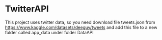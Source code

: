 # TwitterAPI

This project uses twitter data, so you need download file tweets.json from https://www.kaggle.com/datasets/deeguy/tweets and add this file to a new folder called app_data under folder DataAPI
